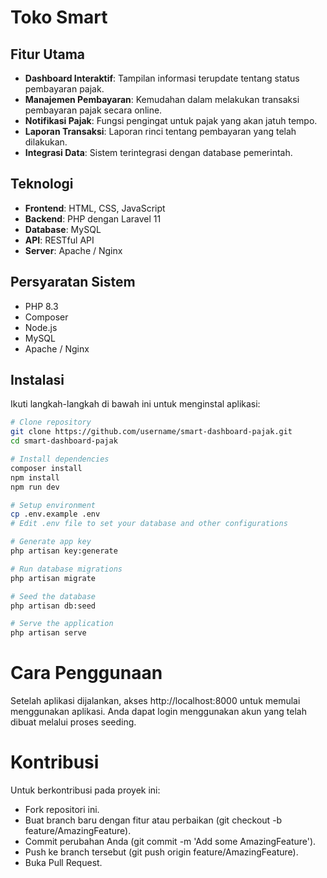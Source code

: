 # Toko Smart 



## Fitur Utama

- **Dashboard Interaktif**: Tampilan informasi terupdate tentang status pembayaran pajak.
- **Manajemen Pembayaran**: Kemudahan dalam melakukan transaksi pembayaran pajak secara online.
- **Notifikasi Pajak**: Fungsi pengingat untuk pajak yang akan jatuh tempo.
- **Laporan Transaksi**: Laporan rinci tentang pembayaran yang telah dilakukan.
- **Integrasi Data**: Sistem terintegrasi dengan database pemerintah.

## Teknologi

- **Frontend**: HTML, CSS, JavaScript
- **Backend**: PHP dengan Laravel 11
- **Database**: MySQL
- **API**: RESTful API
- **Server**: Apache / Nginx

## Persyaratan Sistem

- PHP 8.3
- Composer
- Node.js
- MySQL
- Apache / Nginx

## Instalasi

Ikuti langkah-langkah di bawah ini untuk menginstal aplikasi:

```bash
# Clone repository
git clone https://github.com/username/smart-dashboard-pajak.git
cd smart-dashboard-pajak

# Install dependencies
composer install
npm install
npm run dev

# Setup environment
cp .env.example .env
# Edit .env file to set your database and other configurations

# Generate app key
php artisan key:generate

# Run database migrations
php artisan migrate

# Seed the database
php artisan db:seed

# Serve the application
php artisan serve
```

# Cara Penggunaan
Setelah aplikasi dijalankan, akses http://localhost:8000 untuk memulai menggunakan aplikasi. Anda dapat login menggunakan akun yang telah dibuat melalui proses seeding.

# Kontribusi
Untuk berkontribusi pada proyek ini:
- Fork repositori ini.
- Buat branch baru dengan fitur atau perbaikan (git checkout -b feature/AmazingFeature).
- Commit perubahan Anda (git commit -m 'Add some AmazingFeature').
- Push ke branch tersebut (git push origin feature/AmazingFeature).
- Buka Pull Request.
